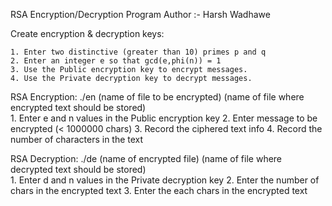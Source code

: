 RSA Encryption/Decryption Program
Author :- Harsh Wadhawe


  Create encryption & decryption keys:

    1. Enter two distinctive (greater than 10) primes p and q
    2. Enter an integer e so that gcd(e,phi(n)) = 1
    3. Use the Public encryption key to encrypt messages.
    4. Use the Private decryption key to decrypt messages.

  RSA Encryption:
	./en (name of file to be encrypted) (name of file where encrypted text should be stored)  
    1. Enter e and n values in the Public encryption key
    2. Enter message to be encrypted (< 1000000 chars)
    3. Record the ciphered text info
    4. Record the number of characters in the text

  RSA Decryption:
	./de (name of encrypted file) (name of file where decrypted text should be stored)  
    1. Enter d and n values in the Private decryption key
    2. Enter the number of chars in the encrypted text
    3. Enter the each chars in the encrypted text
